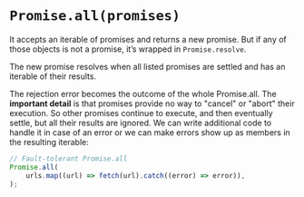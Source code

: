 # `Promise.all(promises)`

It accepts an iterable of promises and returns a new promise. But if any of those objects is not
a promise, it’s wrapped in `Promise.resolve`.

The new promise resolves when all listed promises are settled and has an iterable of their results.

The rejection error becomes the outcome of the whole Promise.all. The **important detail** is that
promises provide no way to "cancel" or "abort" their execution. So other promises continue to
execute, and then eventually settle, but all their results are ignored. We can write additional code
to handle it in case of an error or we can make errors show up as members in the resulting iterable:

```js
// Fault-tolerant Promise.all
Promise.all(
    urls.map((url) => fetch(url).catch((error) => error)),
);
```
